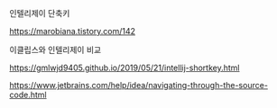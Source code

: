 인텔리제이 단축키

 https://marobiana.tistory.com/142 



이클립스와 인텔리제이 비교

 https://gmlwjd9405.github.io/2019/05/21/intellij-shortkey.html 





 https://www.jetbrains.com/help/idea/navigating-through-the-source-code.html 